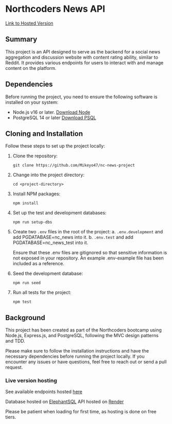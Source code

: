 # Northcoders News API

[Link to Hosted Version](https://nc-news-project-cyk6.onrender.com/api)

## Summary

This project is an API designed to serve as the backend for a social news aggregation and discussion website with content rating ability, similar to Reddit. It provides various endpoints for users to interact with and manage content on the platform.

## Dependencies

Before running the project, you need to ensure the following software is installed on your system:

- Node.js v16 or later. [Download Node](https://nodejs.org/)
- PostgreSQL 14 or later [Download PSQL](https://www.postgresql.org/download/)

## Cloning and Installation

Follow these steps to set up the project locally:

1. Clone the repository:
    ```shell
    git clone https://github.com/Mikeyo47/nc-news-project
    ```

2. Change into the project directory:
    ```shell
    cd <project-directory>
    ```

3. Install NPM packages:
    ```shell
    npm install
    ```

4. Set up the test and development databases:
    ```shell
    npm run setup-dbs
    ```

5. Create two `.env` files in the root of the project: 
    a. `.env.development` and add PGDATABASE=nc_news into it.
    b. `.env.test` and add PGDATABASE=nc_news_test into it.

    Ensure that these .env files are gitignored so that sensitive information is not exposed in your repository. 
    An example .env-example file has been included as a reference.

6. Seed the development database:
    ```shell
    npm run seed
    ```

7. Run all tests for the project:
    ```shell
    npm test
    ```

## Background

This project has been created as part of the Northcoders bootcamp using Node.js, Express.js, and PostgreSQL, following the MVC design patterns and TDD. 

Please make sure to follow the installation instructions and have the necessary dependencies before running the project locally. If you encounter any issues or have questions, feel free to reach out or send a pull request.

### Live version hosting

See available endpoints hosted [here](https://nc-news-project-cyk6.onrender.com/api)

Database hosted on [ElephantSQL](https://www.elephantsql.com/)
API hosted on [Render](https://render.com/)

Please be patient when loading for first time, as hosting is done on free tiers.